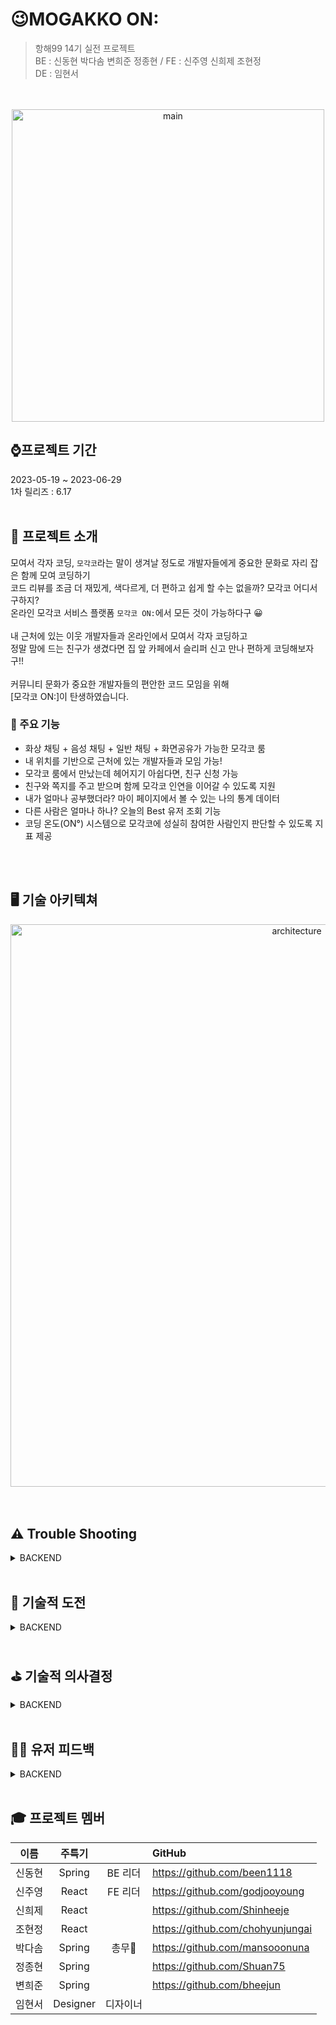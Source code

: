 # 😉MOGAKKO ON:
> 항해99 14기 실전 프로젝트 <br>
> BE : 신동현 박다솜 변희준 정종현 / FE : 신주영 신희제 조현정 <br>
> DE : 임현서

<br>
<br>
<div align=center>
<img width="500" alt="main" src="https://github.com/hh99-14-Team3/BE_final/assets/102853354/18121c2a-63b0-4e7d-b763-b4a53b73f651">
</div>

## ⌚프로젝트 기간
2023-05-19 ~ 2023-06-29 <br>
1차 릴리즈 : 6.17
<br>
<br>
## 👀 프로젝트 소개
모여서 각자 코딩, `모각코`라는 말이 생겨날 정도로 개발자들에게 중요한 문화로 자리 잡은 함께 모여 코딩하기 <br> 
코드 리뷰를 조금 더 재밌게, 색다르게, 더 편하고 쉽게 할 수는 없을까? 모각코 어디서 구하지? <br>
온라인 모각코 서비스 플랫폼 `모각코 ON:`에서 모든 것이 가능하다구 😀 <br>
<br>
내 근처에 있는 이웃 개발자들과 온라인에서 모여서 각자 코딩하고 <br>
정말 맘에 드는 친구가 생겼다면 집 앞 카페에서 슬리퍼 신고 만나 편하게 코딩해보자구!! <br>
<br>
커뮤니티 문화가 중요한 개발자들의 편안한 코드 모임을 위해<br>
[모각코 ON:]이 탄생하였습니다.
<br>
<h3>🌱 주요 기능</h3>
<ul>
  <li>화상 채팅 + 음성 채팅 + 일반 채팅 + 화면공유가 가능한 모각코 룸
</li>
  <li>내 위치를 기반으로 근처에 있는 개발자들과 모임 가능!
</li>
  <li>모각코 룸에서 만났는데 헤어지기 아쉽다면, 친구 신청 가능
</li>
  <li>친구와 쪽지를 주고 받으며 함께 모각코 인연을 이어갈 수 있도록 지원
</li>
  <li>내가 얼마나 공부했더라? 마이 페이지에서 볼 수 있는 나의 통계 데이터
</li>
  <li>다른 사람은 얼마나 하나? 오늘의 Best 유저 조회 기능
</li>
  <li>코딩 온도(ON°) 시스템으로 모각코에 성실히 참여한 사람인지 판단할 수 있도록 지표 제공
</li>
</ul>
<br>
<br>

## 🖥️ 기술 아키텍쳐

<div align = center>
<img width="900" alt="architecture" src="https://github.com/hh99-14-Team3/BE_final/assets/102853354/f7267c92-c23f-4f65-9d2b-3d095edeb2cf">
</div>
<br>
<br>

## ⚠️ Trouble Shooting
<details>
<summary>BACKEND</summary>
<div markdown="1">
내용
</div>
</details>
<br>

## 🔎 기술적 도전
<details>
<summary>BACKEND</summary>
<div markdown="1">
내용
</div>
</details>
<br>

## ⛳ 기술적 의사결정
<details>
<summary>BACKEND</summary>
<div markdown="1">
내용
</div>
</details>
<br>

## 👧🏻 유저 피드백
<details>
<summary>BACKEND</summary>
<div markdown="1">
내용
</div>
</details>
<br>


##  🎓 프로젝트 멤버

|  이름  |    주특기    |        | GitHub                             | 
|:----:|:---------:|:------:|:-----------------------------------|
| 신동현  |  Spring   | BE 리더  | https://github.com/been1118        |
| 신주영  |   React   | FE 리더  | https://github.com/godjooyoung     |
| 신희제  |   React   |        | https://github.com/Shinheeje       |
| 조현정  |   React   |        | https://github.com/chohyunjungai   |
| 박다솜  |  Spring   |  총무🔫  | https://github.com/mansooonuna     |
| 정종현  |  Spring   |        | https://github.com/Shuan75         |
| 변희준  |  Spring   |        | https://github.com/bheejun         |
| 임현서  | Designer  |  디자이너  |


